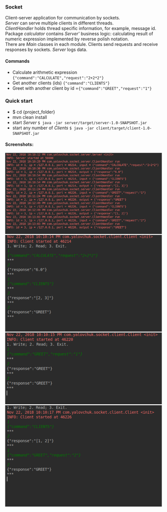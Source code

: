 ### Socket

Client-server application for communication by sockets.
<br>
_Server_ can serve multiple clients in different threads.
<br>
_ClientHandler_ holds thread specific information, for example, message id.
<br>
Package _calculator_ contains _Server'_ business logic: calculating result of numeric expression
implemented by reverse polish notation.
<br>
There are _Main_ classes in each module. Clients send requests and receive responses by sockets.
_Server_ logs data.
#### Commands
* Calculate arithmetic expression ```{"command":"CALCULATE","request":"2+2*2"}```
* Get another clients (ids) ```{"command":"CLIENTS"}```
* Greet with another client by id =```{"command":"GREET","request":"1"}```

### Quick start
* $ cd {project_folder}
* mvn clean install
* start _Server_ ```$ java -jar server/target/server-1.0-SNAPSHOT.jar```
* start any number of _Clients_ ```$ java -jar client/target/client-1.0-SNAPSHOT.jar```
#### Screenshots:
![Server](image/server.png)
![Client1](image/client1.png)
![Client2](image/client2.png)
![Client3](image/client3.png)
